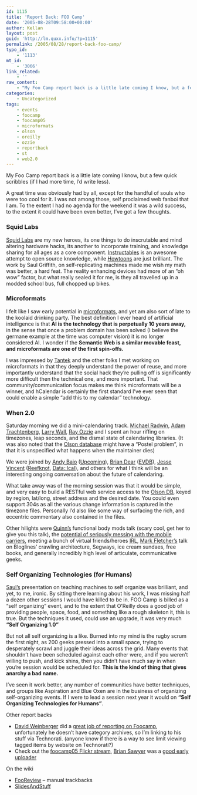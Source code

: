 ```yaml
---
id: 1115
title: 'Report Back: FOO Camp'
date: '2005-08-28T09:58:00+00:00'
author: Kellan
layout: post
guid: 'http://lm.quxx.info/?p=1115'
permalink: /2005/08/28/report-back-foo-camp/
typo_id:
    - '1113'
mt_id:
    - '3066'
link_related:
    - ''
raw_content:
    - "My Foo Camp report back is a little late coming I know, but a few quick scribbles (if I had more time, I\\'d write less).\r\n\r\nA great time was obviously had by all, except for the handful of souls who were too cool for it.  I was not among those, self proclaimed web fanboi that I am.  To the extent I had no agenda for the weekend it was a wild success, to the extent it could have been even better, I\\'ve got a few thoughts.\r\n### Squid Labs\r\n\r\n[Squid Labs](http://www.squid-labs.com/) are my new heroes, its one things to do inscrutable and mind altering hardware hacks, its another to incorporate training, and knowledge sharing for all ages as a core component.  [Instructables](http://www.instructables.com/) is an awesome attempt to open source knowledge, while [Howtoons](http://www.howtoons.org/) are just brilliant.  The work by Saul Griffith, on self-replicating machines made me wish my math was better, a hard feat.  The reality enhancing devices had more of an \\\"oh wow\\\" factor, but what really sealed it for me, is they all travelled up in a modded school bus, full chopped up bikes.\r\n\r\n### Microformats\r\n\r\nI felt like I saw early potential in [microformats](http://microformats.org/), and yet am also sort of late to the koolaid drinking party.  The best definition I ever heard of artificial intelligence is that __AI is the technology that is perpetually 10 years away,__ in the sense that once a problem domain has been solved (I believe the germane example at the time was computer vision) it is no longer considered AI.  I wonder if the __Semantic Web is a similar movable feast, and microformats are one of the first spin-offs.__ \r\n\r\nI was impressed by [Tantek](http://tantek.com/) and the other folks I met working on microformats in that they deeply understand the power of reuse, and more importantly understand that the social hack they\\'re pulling off is significantly more difficult then the technical one, and more important.  That community/communication focus makes me think microformats will be a winner, and hCalendar is certainly the first standard I\\'ve ever seen that could enable a simple \\\"add this to my calendar\\\" technology.\r\n\r\n### When 2.0\r\n\r\nSaturday morning we did a mini-calendaring track.  [Michael Radwin](http://www.radwin.org/michael/blog/), [Adam Trachtenberg](http://www.trachtenberg.com/blog/), [Larry Wall](http://www.wall.org/~larry/), [Ray Ozzie](http://www.microsoft.com/presspass/exec/ozzie/default.mspx) and I spent an hour riffing on timezones, leap seconds, and the dismal state of calendaring libraries.  (It was also noted that the [Olson database](http://www.twinsun.com/tz/tz-link.htm) might have a \\\"Postel problem\\\", in that it is unspecified what happens when the maintainer dies)\r\n\r\nWe were joined by [Andy Baio](http://waxy.org) ([Upcoming](http://upcoming.org)), [Brian Dear](http://www.brianstorms.com/) ([EVDB](http://evdb.com)), [Jesse Vincent](http://www.fsck.com/) ([Reefknot](http://reefknot.sourceforge.net/), [Data::Ical](http://search.cpan.org/~jesse/Data-ICal-0.03/)), and others for what I think will be an interesting ongoing conversation about the future of calendaring.\r\n\r\nWhat take away was of the morning session was that it would be simple, and very easy to build a RESTful web service access to the [Olson DB](http://www.twinsun.com/tz/tz-link.htm), keyed by region, lat/long, street address and the desired date.  You could even support 304s as all the various change information is captured in the timezone files.  Personally I\\'d also like some way of surfacing the rich, and eccentric commentary also contained in the files.\r\n\r\nOther hilights were [Quinn\\'s](http://www.ambiguous.org/quinn/) functional body mods talk (scary cool, get her to give you this talk), the [potential of seriously messing with the mobile carriers](http://anarchogeek.com/articles/2005/08/25/build-your-own-linux-gsm-cellphone), meeting a bunch of virtual friends/heroes <acronym title=\\\"In Real Life\\\">IRL</acronym>, [Mark Fletcher\\'s](http://wingedpig.com/) talk on Bloglines\\' crawling architecture, Segways, ice cream sundaes, free books, and generally incredibly high level of articulate, communicative geeks.\r\n\r\n### Self Organizing Technologies (for Humans)\r\n\r\n[Saul\\'s](http://www.squid-labs.com/people/saul.html) presentation on teaching machines to self organize was brilliant, and yet, to me, ironic.  By sitting there learning about his work, I was missing half a dozen other sessions I would have killed to be in.  FOO Camp is billed as a \\\"self organizing\\\" event, and to the extent that O\\'Reilly does a good job of providing people, space, food, and something like a rough skeleton it, this is true.  But the techniques it used, could use an upgrade, it was very much __\\\"Self Organizing 1.0\\\"__\r\n\r\nBut not all self organizing is a like.  Burned into my mind is the rugby scrum the first night, as 200 geeks pressed into a small space, trying to desperately scrawl and juggle their ideas across the grid.    Many events that shouldn\\'t have been scheduled against each other were, and if you weren\\'t willing to push, and kick shins, then you didn\\'t have much say in when you\\'re session would be scheduled for.  __This is the kind of thing that gives anarchy a bad name.__\r\n\r\nI\\'ve seen it work better, any number of communities have better techniques, and groups like Aspiration and Blue Oxen are in the business of organizing self-organizing events.  If I were to lead a session next year it would on __\\\"Self Organizing Technologies for Humans\\\"__.\r\n\r\nOther report backs\r\n\r\n  *   [David Weinberger](http://www.hyperorg.com/blogger/) did a [great job of reporting on Foocamp](http://technorati.com/tag/foo05), unfortunately he doesn\\'t have category archives, so I\\'m linking to his stuff via Technorati. (anyone know if there is a way to see limit viewing tagged items by website on Technorati?)\r\n  *   Check out the [foocamp05 Flickr stream](http://www.flickr.com/photos/tags/foocamp05/), [Brian Sawyer](http://olivepress.blogspot.com/) was a [good early uploader](http://www.flickr.com/photos/olivepress/)\r\n\r\nOn the wiki\r\n\r\n  *  [FooReview](http://wiki.oreillynet.com/foocamp05/index.cgi?FooReview) - manual trackbacks\r\n  *   [SlidesAndStuff](http://wiki.oreillynet.com/foocamp05/index.cgi?SlidesAndStuff)"
categories:
    - Uncategorized
tags:
    - events
    - foocamp
    - foocamp05
    - microformats
    - olson
    - oreilly
    - ozzie
    - reportback
    - st
    - web2.0
---
```


My Foo Camp report back is a little late coming I know, but a few quick scribbles (if I had more time, I’d write less).

A great time was obviously had by all, except for the handful of souls who were too cool for it. I was not among those, self proclaimed web fanboi that I am. To the extent I had no agenda for the weekend it was a wild success, to the extent it could have been even better, I’ve got a few thoughts.

### Squid Labs

[Squid Labs](http://www.squid-labs.com/) are my new heroes, its one things to do inscrutable and mind altering hardware hacks, its another to incorporate training, and knowledge sharing for all ages as a core component. [Instructables](http://www.instructables.com/) is an awesome attempt to open source knowledge, while [Howtoons](http://www.howtoons.org/) are just brilliant. The work by Saul Griffith, on self-replicating machines made me wish my math was better, a hard feat. The reality enhancing devices had more of an “oh wow” factor, but what really sealed it for me, is they all travelled up in a modded school bus, full chopped up bikes.

### Microformats

I felt like I saw early potential in [microformats](http://microformats.org/), and yet am also sort of late to the koolaid drinking party. The best definition I ever heard of artificial intelligence is that **AI is the technology that is perpetually 10 years away,** in the sense that once a problem domain has been solved (I believe the germane example at the time was computer vision) it is no longer considered AI. I wonder if the **Semantic Web is a similar movable feast, and microformats are one of the first spin-offs.**

I was impressed by [Tantek](http://tantek.com/) and the other folks I met working on microformats in that they deeply understand the power of reuse, and more importantly understand that the social hack they’re pulling off is significantly more difficult then the technical one, and more important. That community/communication focus makes me think microformats will be a winner, and hCalendar is certainly the first standard I’ve ever seen that could enable a simple “add this to my calendar” technology.

### When 2.0

Saturday morning we did a mini-calendaring track. [Michael Radwin](http://www.radwin.org/michael/blog/), [Adam Trachtenberg](http://www.trachtenberg.com/blog/), [Larry Wall](http://www.wall.org/~larry/), [Ray Ozzie](http://www.microsoft.com/presspass/exec/ozzie/default.mspx) and I spent an hour riffing on timezones, leap seconds, and the dismal state of calendaring libraries. (It was also noted that the [Olson database](http://www.twinsun.com/tz/tz-link.htm) might have a “Postel problem”, in that it is unspecified what happens when the maintainer dies)

We were joined by [Andy Baio](http://waxy.org) ([Upcoming](http://upcoming.org)), [Brian Dear](http://www.brianstorms.com/) ([EVDB](http://evdb.com)), [Jesse Vincent](http://www.fsck.com/) ([Reefknot](http://reefknot.sourceforge.net/), [Data::Ical](http://search.cpan.org/~jesse/Data-ICal-0.03/)), and others for what I think will be an interesting ongoing conversation about the future of calendaring.

What take away was of the morning session was that it would be simple, and very easy to build a RESTful web service access to the [Olson DB](http://www.twinsun.com/tz/tz-link.htm), keyed by region, lat/long, street address and the desired date. You could even support 304s as all the various change information is captured in the timezone files. Personally I’d also like some way of surfacing the rich, and eccentric commentary also contained in the files.

Other hilights were [Quinn’s](http://www.ambiguous.org/quinn/) functional body mods talk (scary cool, get her to give you this talk), the [potential of seriously messing with the mobile carriers](http://anarchogeek.com/articles/2005/08/25/build-your-own-linux-gsm-cellphone), meeting a bunch of virtual friends/heroes <acronym title="In Real Life">IRL</acronym>, [Mark Fletcher’s](http://wingedpig.com/) talk on Bloglines’ crawling architecture, Segways, ice cream sundaes, free books, and generally incredibly high level of articulate, communicative geeks.

### Self Organizing Technologies (for Humans)

[Saul’s](http://www.squid-labs.com/people/saul.html) presentation on teaching machines to self organize was brilliant, and yet, to me, ironic. By sitting there learning about his work, I was missing half a dozen other sessions I would have killed to be in. FOO Camp is billed as a “self organizing” event, and to the extent that O’Reilly does a good job of providing people, space, food, and something like a rough skeleton it, this is true. But the techniques it used, could use an upgrade, it was very much **“Self Organizing 1.0”**

But not all self organizing is a like. Burned into my mind is the rugby scrum the first night, as 200 geeks pressed into a small space, trying to desperately scrawl and juggle their ideas across the grid. Many events that shouldn’t have been scheduled against each other were, and if you weren’t willing to push, and kick shins, then you didn’t have much say in when you’re session would be scheduled for. **This is the kind of thing that gives anarchy a bad name.**

I’ve seen it work better, any number of communities have better techniques, and groups like Aspiration and Blue Oxen are in the business of organizing self-organizing events. If I were to lead a session next year it would on **“Self Organizing Technologies for Humans”**.

Other report backs

- [David Weinberger](http://www.hyperorg.com/blogger/) did a [great job of reporting on Foocamp](http://technorati.com/tag/foo05), unfortunately he doesn’t have category archives, so I’m linking to his stuff via Technorati. (anyone know if there is a way to see limit viewing tagged items by website on Technorati?)
- Check out the [foocamp05 Flickr stream](http://www.flickr.com/photos/tags/foocamp05/), [Brian Sawyer](http://olivepress.blogspot.com/) was a [good early uploader](http://www.flickr.com/photos/olivepress/)

On the wiki

- [FooReview](http://wiki.oreillynet.com/foocamp05/index.cgi?FooReview) – manual trackbacks
- [SlidesAndStuff](http://wiki.oreillynet.com/foocamp05/index.cgi?SlidesAndStuff)